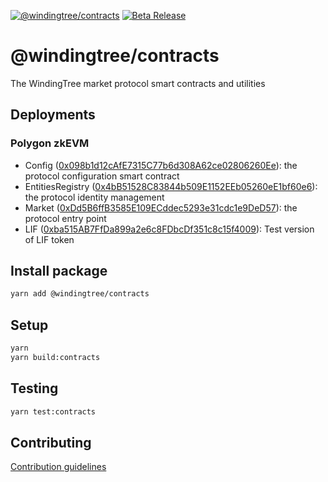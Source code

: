 [![@windingtree/contracts](https://img.shields.io/npm/v/@windingtree/contracts)](https://www.npmjs.com/package/@windingtree/contracts)
[![Beta Release](https://github.com/windingtree/contracts/actions/workflows/release.yml/badge.svg?branch=beta)](https://github.com/windingtree/contracts/actions/workflows/release.yml)

# @windingtree/contracts

The WindingTree market protocol smart contracts and utilities

## Deployments

### Polygon zkEVM

- Config ([0x098b1d12cAfE7315C77b6d308A62ce02806260Ee](https://explorer.public.zkevm-test.net/address/0x098b1d12cAfE7315C77b6d308A62ce02806260Ee/read-proxy#address-tabs)): the protocol configuration smart contract
- EntitiesRegistry ([0x4bB51528C83844b509E1152EEb05260eE1bf60e6](https://explorer.public.zkevm-test.net/address/0x4bB51528C83844b509E1152EEb05260eE1bf60e6/read-proxy#address-tabs)): the protocol identity management
- Market ([0xDd5B6ffB3585E109ECddec5293e31cdc1e9DeD57](https://explorer.public.zkevm-test.net/address/0xDd5B6ffB3585E109ECddec5293e31cdc1e9DeD57/read-proxy#address-tabs)): the protocol entry point
- LIF ([0xba515AB7FfDa899a2e6c8FDbcDf351c8c15f4009](https://explorer.public.zkevm-test.net/address/0xba515AB7FfDa899a2e6c8FDbcDf351c8c15f4009/read-proxy#address-tabs)): Test version of LIF token

## Install package

```bash
yarn add @windingtree/contracts
```

## Setup

```bash
yarn
yarn build:contracts
```

## Testing

```bash
yarn test:contracts
```

## Contributing

[Contribution guidelines](https://windingtree.github.io/sdk/#/docs/contribution)
